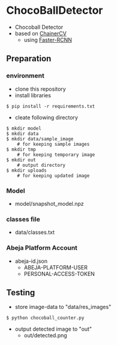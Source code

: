 # ChocoBallDetector

- Chocoball Detector
- based on [ChainerCV](https://chainercv.readthedocs.io/en/stable/#)
  - using [Faster-RCNN](https://chainercv.readthedocs.io/en/stable/reference/links/faster_rcnn.html?highlight=faster%20rcnn)

## Preparation
### environment
- clone this repository
- install libraries
```
$ pip install -r requirements.txt
```

- cleate following directory
```
$ mkdir model
$ mkdir data
$ mkdir data/sample_image
	# for keeping sample images
$ mkdir tmp
	# for keeping temporary image
$ mkdir out
	# output directory
$ mkdir uploads
	# for keeping updated image
```

### Model
- model/snapshot_model.npz

### classes file
- data/classes.txt

### Abeja Platform Account
- abeja-id.json
  - ABEJA-PLATFORM-USER
  - PERSONAL-ACCESS-TOKEN

## Testing
- store image-data to "data/res_images"

```
$ python chocoball_counter.py
```

- output detected image to "out"
  - out/detected.png

